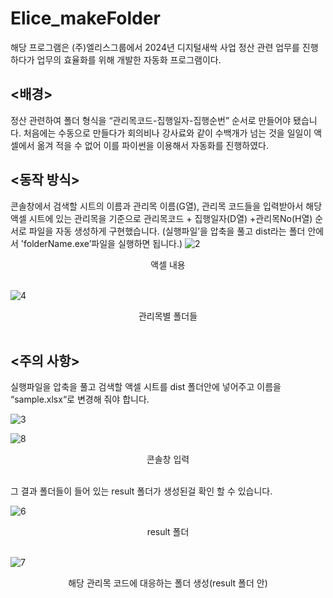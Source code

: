 # Elice_makeFolder
해당 프로그램은 (주)엘리스그룹에서 2024년 디지털새싹 사업 정산 관련 업무를 진행하다가 업무의 효율화를 위해 개발한 자동화 프로그램이다.


## <배경>
정산 관련하여 폴더 형식을 “관리목코드-집행일자-집행순번” 순서로 만들어야 됐습니다. 처음에는 수동으로 만들다가 회의비나 강사료와 같이 수백개가 넘는 것을 일일이 액셀에서 옮겨 적을 수 없어 이를 파이썬을 이용해서 자동화를 진행하였다.

## <동작 방식>
콘솔창에서 검색할 시트의 이름과 관리목 이름(G열), 관리목 코드들을 입력받아서 해당 액셀 시트에 있는 관리목을 기준으로 관리목코드 + 집행일자(D열) +관리목No(H열) 순서로 파일을 자동 생성하게 구현했습니다. 
(실행파일’을 압축을 풀고 dist라는 폴더 안에서 'folderName.exe’파일을 실행하면 됩니다.)
![2](https://github.com/user-attachments/assets/d40a220b-14e0-4fb7-ab25-44657397d51a)
 <div align="center">액셀 내용</div><br>
 
 ![4](https://github.com/user-attachments/assets/81ceac72-ee6a-4e84-98ac-e9ed83588042)
 <div align="center">관리목별 폴더들</div><br>

 ## <주의 사항>
실행파일을 압축을 풀고 검색할 액셀 시트를 dist 폴더안에 넣어주고 이름을 “sample.xlsx“로 변경해 줘야 합니다.

![3](https://github.com/user-attachments/assets/b68625c7-83ce-4684-87ea-8825d4c7e64a)

![8](https://github.com/user-attachments/assets/54d9af90-a11d-400e-ae84-6bccbf57de52)
<div align="center">콘솔창 입력</div><br>

그 결과 폴더들이 들어 있는 result 폴더가 생성된걸 확인 할 수 있습니다.

![6](https://github.com/user-attachments/assets/2891019b-4985-478e-ac59-02b73338bd1d)
<div align="center">result 폴더</div><br>

![7](https://github.com/user-attachments/assets/0e22a757-1d2d-4209-a252-c95469d8a859)
<div align="center">해당 관리목 코드에 대응하는 폴더 생성(result 폴더 안)</div><br>

